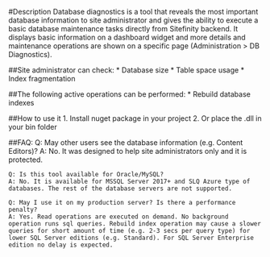 #Description
Database diagnostics is a tool that reveals the most important database information to site administrator and gives the ability to execute a basic database maintenance tasks directly from Sitefinity backend. 
It displays basic information on a dashboard widget and more details and maintenance operations are shown on a specific page (Administration > DB Diagnostics).

##Site administrator can check:
	* Database size
	* Table space usage
	* Index fragmentation

##The following active operations can be performed:
	* Rebuild database indexes


##How to use it 
	1. Install nuget package in your project
	2. Or place the .dll in your bin folder

##FAQ: 
	Q: May other users see the database information (e.g. Content Editors)?
	A: No. It was designed to help site administrators only and it is protected.

	Q: Is this tool available for Oracle/MySQL?
	A: No. It is available for MSSQL Server 2017+ and SLQ Azure type of databases. The rest of the database servers are not supported.

	Q: May I use it on my production server? Is there a performance penalty?
	A: Yes. Read operations are executed on demand. No background operation runs sql queries. Rebuild index operation may cause a slower queries for short amount of time (e.g. 2-3 secs per query type) for lower SQL Server editions (e.g. Standard). For SQL Server Enterprise edition no delay is expected.



